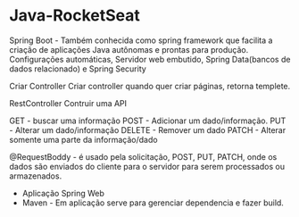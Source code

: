 # Java-RocketSeat
 Spring Boot - Também conhecida como spring framework que facilita a criação de aplicações Java autônomas e prontas para produção. Configurações automáticas, Servidor web embutido,
 Spring Data(bancos de dados relacionado) e Spring Security 

  Criar Controller
  Criar controller quando quer criar páginas, retorna templete.

  RestController
  Contruir uma API

  GET - buscar uma informação
  POST - Adicionar um dado/informação.
  PUT - Alterar um dado/informação
  DELETE - Remover um dado
  PATCH - Alterar somente uma parte da informação/dado

  @RequestBoddy - é usado pela solicitação, POST, PUT, PATCH, onde os dados são enviados do cliente para o servidor para serem processados ou armazenados.
- Aplicação Spring Web
- 
  Maven - Em aplicação serve para gerenciar dependencia e fazer build.
